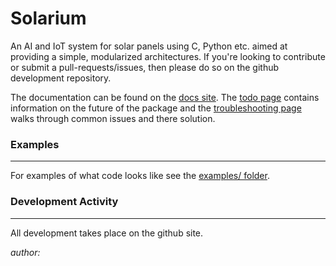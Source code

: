 # Solarium

An AI and IoT system for solar panels using C, Python etc. aimed at providing a simple, modularized architectures. If you're looking to contribute or submit a pull-requests/issues, then please do so on the github development repository.


The documentation can be found on the [docs site](https://magmadnn.github.io/magmadnn/html). The [todo page](/docs/todo.md) contains information on the future of the package and the [troubleshooting page](/docs/troubleshooting.md) walks through common issues and there solution.


### Examples
-----------
For examples of what  code looks like see the [examples/ folder](/examples). 

### Development Activity
-----------------------
All development takes place on the github site.

_author:_ 

